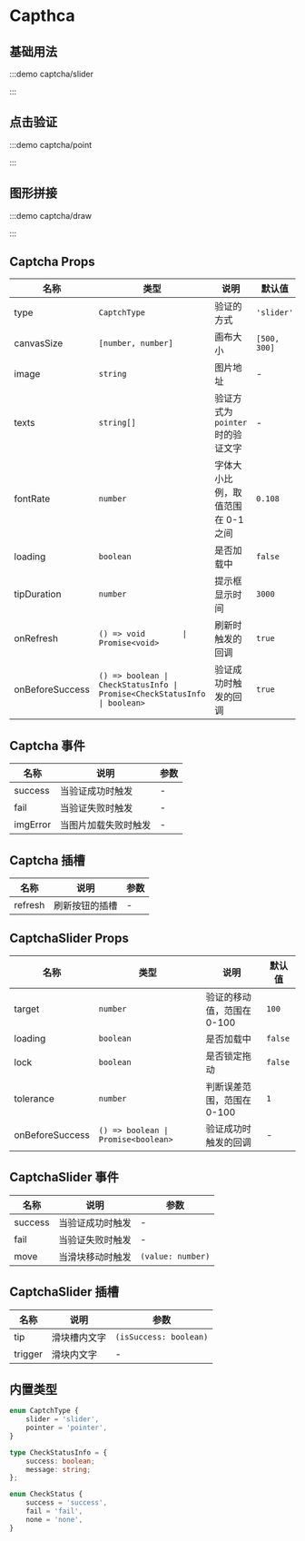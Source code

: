 # Capthca

## 基础用法

:::demo captcha/slider

:::

## 点击验证

:::demo captcha/point

:::

## 图形拼接

:::demo captcha/draw

:::

## Captcha Props

| 名称            | 类型                                                                      | 说明                              | 默认值       |
| --------------- | ------------------------------------------------------------------------- | --------------------------------- | ------------ |
| type            | `CaptchType`                                                              | 验证的方式                        | `'slider'`   |
| canvasSize      | `[number, number]`                                                        | 画布大小                          | `[500, 300]` |
| image           | `string`                                                                  | 图片地址                          | -            |
| texts           | `string[]`                                                                | 验证方式为 `pointer` 时的验证文字 | -            |
| fontRate        | `number`                                                                  | 字体大小比例，取值范围在 0-1 之间 | `0.108`      |
| loading         | `boolean`                                                                 | 是否加载中                        | `false`      |
| tipDuration     | `number`                                                                  | 提示框显示时间                    | `3000`       |
| onRefresh       | `() => void        \| Promise<void>`                                      | 刷新时触发的回调                  | `true`       |
| onBeforeSuccess | `() => boolean \| CheckStatusInfo \| Promise<CheckStatusInfo \| boolean>` | 验证成功时触发的回调              | `true`       |

## Captcha 事件

| 名称     | 说明                 | 参数 |
| -------- | -------------------- | ---- |
| success  | 当验证成功时触发     | -    |
| fail     | 当验证失败时触发     | -    |
| imgError | 当图片加载失败时触发 | -    |

## Captcha 插槽

| 名称    | 说明           | 参数 |
| ------- | -------------- | ---- |
| refresh | 刷新按钮的插槽 | -    |

## CaptchaSlider Props

| 名称            | 类型                                | 说明                       | 默认值  |
| --------------- | ----------------------------------- | -------------------------- | ------- |
| target          | `number`                            | 验证的移动值，范围在 0-100 | `100`   |
| loading         | `boolean`                           | 是否加载中                 | `false` |
| lock            | `boolean`                           | 是否锁定拖动               | `false` |
| tolerance       | `number`                            | 判断误差范围，范围在 0-100 | `1`     |
| onBeforeSuccess | `() => boolean \| Promise<boolean>` | 验证成功时触发的回调       | -       |

## CaptchaSlider 事件

| 名称    | 说明             | 参数              |
| ------- | ---------------- | ----------------- |
| success | 当验证成功时触发 | -                 |
| fail    | 当验证失败时触发 | -                 |
| move    | 当滑块移动时触发 | `(value: number)` |

## CaptchaSlider 插槽

| 名称    | 说明         | 参数                   |
| ------- | ------------ | ---------------------- |
| tip     | 滑块槽内文字 | `(isSuccess: boolean)` |
| trigger | 滑块内文字   | -                      |

## 内置类型

```ts
enum CaptchType {
    slider = 'slider',
    pointer = 'pointer',
}

type CheckStatusInfo = {
    success: boolean;
    message: string;
};

enum CheckStatus {
    success = 'success',
    fail = 'fail',
    none = 'none',
}
```

